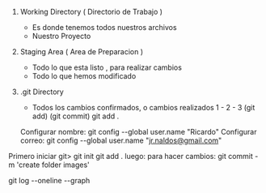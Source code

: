 <!--Estados de GIT -->

1. Working Directory ( Directorio de Trabajo )
    - Es donde tenemos todos nuestros archivos
    - Nuestro Proyecto
2.  Staging Area ( Area de Preparacion )
    - Todo lo que esta listo , para realizar cambios
    - Todo lo que hemos modificado 
3.  .git Directory 
    -   Todos los cambios confirmados, o cambios realizados
1       -           2            -        3
    (git add)               (git commit)
     git add .

    Configurar nombre: git config --global user.name "Ricardo"
    Configurar correo: git config --global user.name "jr.naldos@gmail.com"

Primero iniciar git>  git init
git add . 
luego:   para hacer cambios: git commit -m 'create folder images'


git log --oneline --graph   

